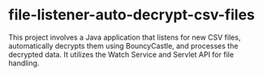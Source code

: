 # file-listener-auto-decrypt-csv-files
This project involves a Java application that listens for new CSV files, automatically decrypts them using BouncyCastle, and processes the decrypted data. It utilizes the Watch Service and Servlet API for file handling.

